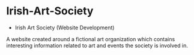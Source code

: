 # Irish-Art-Society

- Irish Art Society (Website Development)

A website created around a fictional art organization which contains interesting information related to art and events the society is involved in.
